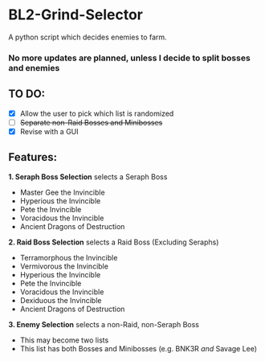 # BL2-Grind-Selector
A python script which decides enemies to farm.

### No more updates are planned, unless I decide to split bosses and enemies

## TO DO:
- [X] Allow the user to pick which list is randomized
- [ ] ~~Separate non-Raid Bosses and Minibosses~~
- [X] Revise with a GUI

## Features:
**1. Seraph Boss Selection** selects a Seraph Boss
- Master Gee the Invincible
- Hyperious the Invincible
- Pete the Invincible
- Voracidous the Invincible
- Ancient Dragons of Destruction

**2. Raid Boss Selection** selects a Raid Boss (Excluding Seraphs)
- Terramorphous the Invincible
- Vermivorous the Invincible
- Hyperious the Invincible
- Pete the Invincible
- Voracidous the Invincible
- Dexiduous the Invincible
- Ancient Dragons of Destruction

**3. Enemy Selection** selects a non-Raid, non-Seraph Boss
- This may become two lists
- This list has both Bosses and Minibosses (e.g. BNK3R *and* Savage Lee)

